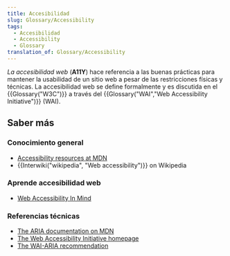 ```yaml
---
title: Accesibilidad
slug: Glossary/Accessibility
tags:
  - Accesibilidad
  - Accessibility
  - Glossary
translation_of: Glossary/Accessibility
---
```

_La accesibilidad web_ (**A11Y**) hace referencia a las buenas prácticas para mantener la usabilidad de un sitio web a pesar de las restricciones físicas y técnicas. La accesibilidad web se define formalmente y es discutida en el {{Glossary("W3C")}} a través del {{Glossary("WAI","Web Accessibility Initiative")}} (WAI).

## Saber más

### Conocimiento general

- [Accessibility resources at MDN](https://developer.mozilla.org/en-US/docs/Web/Accessibility)
- {{Interwiki("wikipedia", "Web accessibility")}} on Wikipedia

### Aprende accesibilidad web

- [Web Accessibility In Mind](http://webaim.org/)

### Referencias técnicas

- [The ARIA documentation on MDN](/en-US/docs/Web/Accessibility/ARIA)
- [The Web Accessibility Initiative homepage](http://www.w3.org/WAI/)
- [The WAI-ARIA recommendation](http://www.w3.org/TR/wai-aria/)
